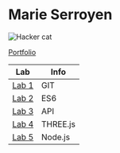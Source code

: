 # Marie Serroyen

![Hacker cat](https://i.makeagif.com/media/7-06-2015/DkY6g2.gif)

[Portfolio](https://github.com/MarieSerroyen/DEV5-portfolio)

| Lab | Info | 
| --- | --- |
| [Lab 1](https://github.com/MarieSerroyen/DEV5-portfolio/tree/main/Lab%201) | GIT |
| [Lab 2](https://github.com/MarieSerroyen/DEV5-portfolio/tree/main/Lab%202) | ES6 |
| [Lab 3](https://github.com/MarieSerroyen/DEV5-portfolio/tree/main/Lab%203) | API |
| [Lab 4](https://github.com/MarieSerroyen/DEV5-portfolio/tree/main/Lab%204) | THREE.js |
| [Lab 5](https://github.com/MarieSerroyen/dev5-lab5) | Node.js |